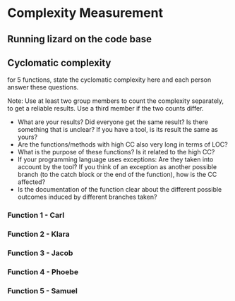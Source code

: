 # Complexity Measurement

## Running lizard on the code base

## Cyclomatic complexity
for 5 functions, state the cyclomatic complexity here and each person answer these questions. 

Note: Use at least two group members to count the complexity separately, to get a reliable results. Use a
third member if the two counts differ.
- What are your results? Did everyone get the same result? Is there something that is unclear? If you
have a tool, is its result the same as yours?
- Are the functions/methods with high CC also very long in terms of LOC?
- What is the purpose of these functions? Is it related to the high CC?
- If your programming language uses exceptions: Are they taken into account by the tool? If you think of an exception as another possible branch (to the catch block or the end of the function), how is the CC affected?
- Is the documentation of the function clear about the different possible outcomes induced by different branches taken?

### Function 1 - Carl

### Function 2 - Klara

### Function 3 - Jacob

### Function 4 - Phoebe

### Function 5 - Samuel
